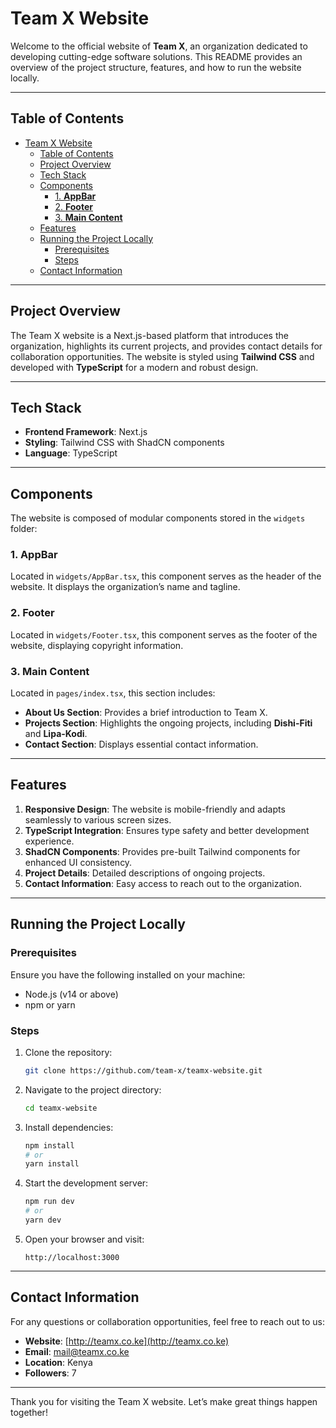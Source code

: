 # Team X Website

Welcome to the official website of **Team X**, an organization dedicated to developing cutting-edge software solutions. This README provides an overview of the project structure, features, and how to run the website locally.

---

## Table of Contents
- [Team X Website](#team-x-website)
  - [Table of Contents](#table-of-contents)
  - [Project Overview](#project-overview)
  - [Tech Stack](#tech-stack)
  - [Components](#components)
    - [1. **AppBar**](#1-appbar)
    - [2. **Footer**](#2-footer)
    - [3. **Main Content**](#3-main-content)
  - [Features](#features)
  - [Running the Project Locally](#running-the-project-locally)
    - [Prerequisites](#prerequisites)
    - [Steps](#steps)
  - [Contact Information](#contact-information)

---

## Project Overview
The Team X website is a Next.js-based platform that introduces the organization, highlights its current projects, and provides contact details for collaboration opportunities. The website is styled using **Tailwind CSS** and developed with **TypeScript** for a modern and robust design.

---

## Tech Stack
- **Frontend Framework**: Next.js
- **Styling**: Tailwind CSS with ShadCN components
- **Language**: TypeScript

---

## Components
The website is composed of modular components stored in the `widgets` folder:

### 1. **AppBar**
Located in `widgets/AppBar.tsx`, this component serves as the header of the website. It displays the organization’s name and tagline.

### 2. **Footer**
Located in `widgets/Footer.tsx`, this component serves as the footer of the website, displaying copyright information.

### 3. **Main Content**
Located in `pages/index.tsx`, this section includes:
   - **About Us Section**: Provides a brief introduction to Team X.
   - **Projects Section**: Highlights the ongoing projects, including **Dishi-Fiti** and **Lipa-Kodi**.
   - **Contact Section**: Displays essential contact information.

---

## Features
1. **Responsive Design**: The website is mobile-friendly and adapts seamlessly to various screen sizes.
2. **TypeScript Integration**: Ensures type safety and better development experience.
3. **ShadCN Components**: Provides pre-built Tailwind components for enhanced UI consistency.
4. **Project Details**: Detailed descriptions of ongoing projects.
5. **Contact Information**: Easy access to reach out to the organization.

---

## Running the Project Locally

### Prerequisites
Ensure you have the following installed on your machine:
- Node.js (v14 or above)
- npm or yarn

### Steps
1. Clone the repository:
   ```bash
   git clone https://github.com/team-x/teamx-website.git
   ```

2. Navigate to the project directory:
   ```bash
   cd teamx-website
   ```

3. Install dependencies:
   ```bash
   npm install
   # or
   yarn install
   ```

4. Start the development server:
   ```bash
   npm run dev
   # or
   yarn dev
   ```

5. Open your browser and visit:
   ```
   http://localhost:3000
   ```

---

## Contact Information
For any questions or collaboration opportunities, feel free to reach out to us:

- **Website**: [http://teamx.co.ke](http://teamx.co.ke)
- **Email**: [mail@teamx.co.ke](mailto:mail@teamx.co.ke)
- **Location**: Kenya
- **Followers**: 7

---

Thank you for visiting the Team X website. Let’s make great things happen together!

